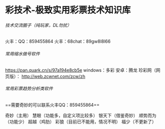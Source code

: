 # 彩技术-极致实用彩票技术知识库

###### 技术交流圈子（纯玩家，DL勿扰）
  火丰：QQ：859455864
  火丰：68chat：89gw8l8l66
###### 常用缩水做号软件
https://pan.quark.cn/s/97a194e8cb5e
windows：多彩 
安卓：腾龙
珍彩网（网页版）： http://web.zcwnet.com/zcw/zh


###### 常用彩票趋势分析类软件

==需要奇妙的可以联系火丰QQ：859455864==

奇妙（主用）
慧眼（功能多，自定义项比较多）
银天下（借鉴奇妙）
顺势而为（功能少）
超越（鸡肋）
彩狼（目前已不能用，情况不明）
福少（不更新了）
